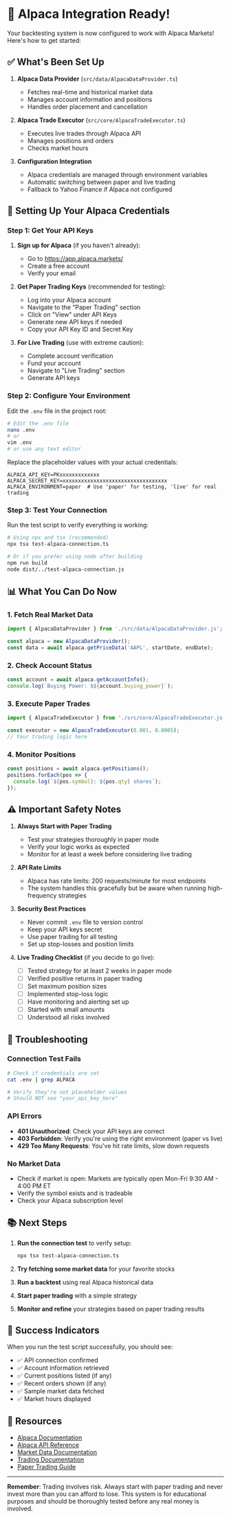 # 🚀 Alpaca Integration Ready!

Your backtesting system is now configured to work with Alpaca Markets! Here's how to get started:

## ✅ What's Been Set Up

1. **Alpaca Data Provider** (`src/data/AlpacaDataProvider.ts`)
   - Fetches real-time and historical market data
   - Manages account information and positions
   - Handles order placement and cancellation

2. **Alpaca Trade Executor** (`src/core/AlpacaTradeExecutor.ts`)
   - Executes live trades through Alpaca API
   - Manages positions and orders
   - Checks market hours

3. **Configuration Integration**
   - Alpaca credentials are managed through environment variables
   - Automatic switching between paper and live trading
   - Fallback to Yahoo Finance if Alpaca not configured

## 🔐 Setting Up Your Alpaca Credentials

### Step 1: Get Your API Keys

1. **Sign up for Alpaca** (if you haven't already):
   - Go to https://app.alpaca.markets/
   - Create a free account
   - Verify your email

2. **Get Paper Trading Keys** (recommended for testing):
   - Log into your Alpaca account
   - Navigate to the "Paper Trading" section
   - Click on "View" under API Keys
   - Generate new API keys if needed
   - Copy your API Key ID and Secret Key

3. **For Live Trading** (use with extreme caution):
   - Complete account verification
   - Fund your account
   - Navigate to "Live Trading" section
   - Generate API keys

### Step 2: Configure Your Environment

Edit the `.env` file in the project root:

```bash
# Edit the .env file
nano .env
# or
vim .env
# or use any text editor
```

Replace the placeholder values with your actual credentials:

```env
ALPACA_API_KEY=PKxxxxxxxxxxxxx
ALPACA_SECRET_KEY=xxxxxxxxxxxxxxxxxxxxxxxxxxxxxxxxxx
ALPACA_ENVIRONMENT=paper  # Use 'paper' for testing, 'live' for real trading
```

### Step 3: Test Your Connection

Run the test script to verify everything is working:

```bash
# Using npx and tsx (recommended)
npx tsx test-alpaca-connection.ts

# Or if you prefer using node after building
npm run build
node dist/../test-alpaca-connection.js
```

## 📊 What You Can Do Now

### 1. Fetch Real Market Data
```typescript
import { AlpacaDataProvider } from './src/data/AlpacaDataProvider.js';

const alpaca = new AlpacaDataProvider();
const data = await alpaca.getPriceData('AAPL', startDate, endDate);
```

### 2. Check Account Status
```typescript
const account = await alpaca.getAccountInfo();
console.log(`Buying Power: $${account.buying_power}`);
```

### 3. Execute Paper Trades
```typescript
import { AlpacaTradeExecutor } from './src/core/AlpacaTradeExecutor.js';

const executor = new AlpacaTradeExecutor(0.001, 0.0005);
// Your trading logic here
```

### 4. Monitor Positions
```typescript
const positions = await alpaca.getPositions();
positions.forEach(pos => {
  console.log(`${pos.symbol}: ${pos.qty} shares`);
});
```

## ⚠️ Important Safety Notes

1. **Always Start with Paper Trading**
   - Test your strategies thoroughly in paper mode
   - Verify your logic works as expected
   - Monitor for at least a week before considering live trading

2. **API Rate Limits**
   - Alpaca has rate limits: 200 requests/minute for most endpoints
   - The system handles this gracefully but be aware when running high-frequency strategies

3. **Security Best Practices**
   - Never commit `.env` file to version control
   - Keep your API keys secret
   - Use paper trading for all testing
   - Set up stop-losses and position limits

4. **Live Trading Checklist** (if you decide to go live):
   - [ ] Tested strategy for at least 2 weeks in paper mode
   - [ ] Verified positive returns in paper trading
   - [ ] Set maximum position sizes
   - [ ] Implemented stop-loss logic
   - [ ] Have monitoring and alerting set up
   - [ ] Started with small amounts
   - [ ] Understood all risks involved

## 🔧 Troubleshooting

### Connection Test Fails
```bash
# Check if credentials are set
cat .env | grep ALPACA

# Verify they're not placeholder values
# Should NOT see "your_api_key_here"
```

### API Errors
- **401 Unauthorized**: Check your API keys are correct
- **403 Forbidden**: Verify you're using the right environment (paper vs live)
- **429 Too Many Requests**: You've hit rate limits, slow down requests

### No Market Data
- Check if market is open: Markets are typically open Mon-Fri 9:30 AM - 4:00 PM ET
- Verify the symbol exists and is tradeable
- Check your Alpaca subscription level

## 📚 Next Steps

1. **Run the connection test** to verify setup:
   ```bash
   npx tsx test-alpaca-connection.ts
   ```

2. **Try fetching some market data** for your favorite stocks

3. **Run a backtest** using real Alpaca historical data

4. **Start paper trading** with a simple strategy

5. **Monitor and refine** your strategies based on paper trading results

## 🎉 Success Indicators

When you run the test script successfully, you should see:
- ✅ API connection confirmed
- ✅ Account information retrieved
- ✅ Current positions listed (if any)
- ✅ Recent orders shown (if any)
- ✅ Sample market data fetched
- ✅ Market hours displayed

## 📖 Resources

- [Alpaca Documentation](https://docs.alpaca.markets/)
- [Alpaca API Reference](https://docs.alpaca.markets/reference/)
- [Market Data Documentation](https://docs.alpaca.markets/docs/market-data/)
- [Trading Documentation](https://docs.alpaca.markets/docs/trading/)
- [Paper Trading Guide](https://docs.alpaca.markets/docs/paper-trading/)

---

**Remember**: Trading involves risk. Always start with paper trading and never invest more than you can afford to lose. This system is for educational purposes and should be thoroughly tested before any real money is involved.